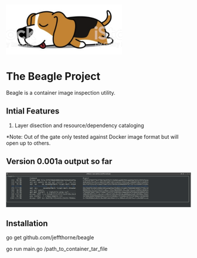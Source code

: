 ![alt tag](temp_logo.png?raw=true "Beagle")

The Beagle Project
===

Beagle is a container image inspection utility.

## Intial Features
1. Layer disection and resource/dependency cataloging

*Note: Out of the gate only tested against Docker image format but will
open up to others.


## Version 0.001a output so far
![alt tag](v1.png?raw=true "v1")


## Installation
go get github.com/jeffthorne/beagle

go run main.go /path_to_container_tar_file
